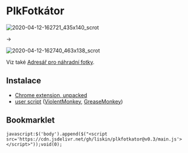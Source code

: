 # PlkFotkátor

![2020-04-12-162721_435x140_scrot](https://user-images.githubusercontent.com/300342/79071397-d0252a00-7cdb-11ea-884d-7da328fcf0e8.png)

→

![2020-04-12-162740_463x138_scrot](https://user-images.githubusercontent.com/300342/79071398-d3b8b100-7cdb-11ea-89ee-f59b058a1a99.png)

Viz také [Adresář pro náhradní fotky](foto/).

## Instalace

- [Chrome extension,
  unpacked](https://github.com/web-scrobbler/web-scrobbler/wiki/Install-an-unpacked-extension)
- [user script](https://cdn.jsdelivr.net/gh/liskin/plkfotkator@v0.3/greasemonkey.user.js)
  ([ViolentMonkey](https://violentmonkey.github.io/get-it/),
  [GreaseMonkey](https://addons.mozilla.org/en-US/firefox/addon/greasemonkey/))

## Bookmarklet

    javascript:$('body').append($("<script src='https://cdn.jsdelivr.net/gh/liskin/plkfotkator@v0.3/main.js'></script>"));void(0);
